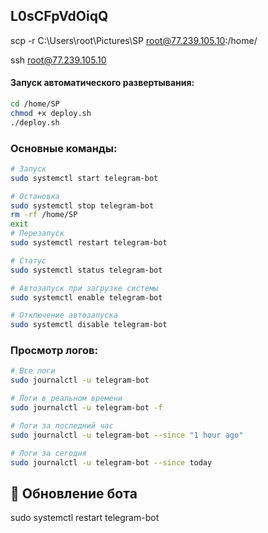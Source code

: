 
##   L0sCFpVdOiqQ


scp -r C:\Users\root\Pictures\SP root@77.239.105.10:/home/

ssh root@77.239.105.10


#### Запуск автоматического развертывания:
```bash
cd /home/SP
chmod +x deploy.sh
./deploy.sh
```


### Основные команды:
```bash
# Запуск
sudo systemctl start telegram-bot

# Остановка
sudo systemctl stop telegram-bot
rm -rf /home/SP
exit
# Перезапуск
sudo systemctl restart telegram-bot

# Статус
sudo systemctl status telegram-bot

# Автозапуск при загрузке системы
sudo systemctl enable telegram-bot

# Отключение автозапуска
sudo systemctl disable telegram-bot
```

### Просмотр логов:
```bash
# Все логи
sudo journalctl -u telegram-bot

# Логи в реальном времени
sudo journalctl -u telegram-bot -f

# Логи за последний час
sudo journalctl -u telegram-bot --since "1 hour ago"

# Логи за сегодня
sudo journalctl -u telegram-bot --since today
```

## 🔄 Обновление бота
sudo systemctl restart telegram-bot



